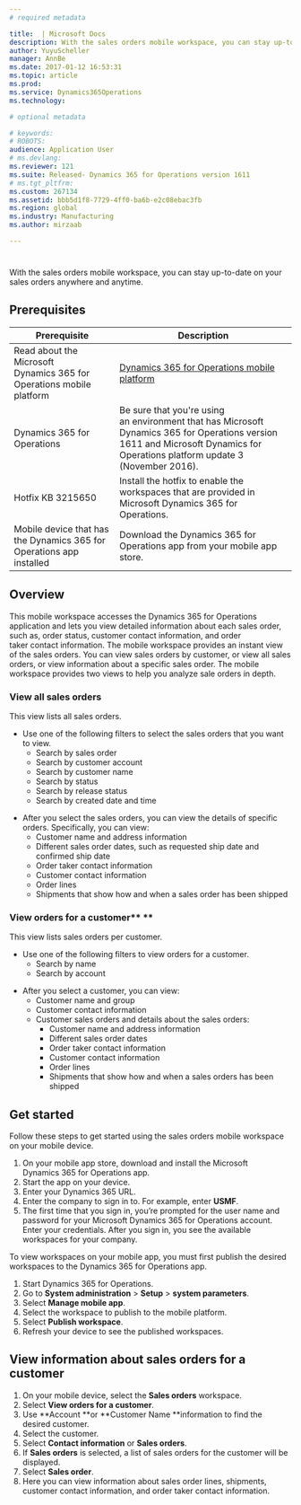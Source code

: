 ```yaml
---
# required metadata

title:  | Microsoft Docs
description: With the sales orders mobile workspace, you can stay up-to-date on your sales orders anywhere and anytime. 
author: YuyuScheller
manager: AnnBe
ms.date: 2017-01-12 16:53:31
ms.topic: article
ms.prod: 
ms.service: Dynamics365Operations
ms.technology: 

# optional metadata

# keywords: 
# ROBOTS: 
audience: Application User
# ms.devlang: 
ms.reviewer: 121
ms.suite: Released- Dynamics 365 for Operations version 1611
# ms.tgt_pltfrm: 
ms.custom: 267134
ms.assetid: bbb5d1f8-7729-4ff0-ba6b-e2c08ebac3fb
ms.region: global
ms.industry: Manufacturing
ms.author: mirzaab

---
```


# 

With the sales orders mobile workspace, you can stay up-to-date on your sales orders anywhere and anytime. 

Prerequisites
-------------

| Prerequisite                                                         | Description                                                                                                                                                                   |
|----------------------------------------------------------------------|-------------------------------------------------------------------------------------------------------------------------------------------------------------------------------|
| Read about the Microsoft Dynamics 365 for Operations mobile platform | [Dynamics 365 for Operations mobile platform](https://docs.microsoft.com/en-us/dynamics365/operations/dev-itpro/mobile-apps/mobile-development-handbook)                                                              |
| Dynamics 365 for Operations                                          | Be sure that you're using an environment that has Microsoft Dynamics 365 for Operations version 1611 and Microsoft Dynamics for Operations platform update 3 (November 2016). |
| Hotfix KB 3215650                                                    | Install the hotfix to enable the workspaces that are provided in Microsoft Dynamics 365 for Operations.                                                                       |
| Mobile device that has the Dynamics 365 for Operations app installed | Download the Dynamics 365 for Operations app from your mobile app store.                                                                                                      |

## Overview
This mobile workspace accesses the Dynamics 365 for Operations application and lets you view detailed information about each sales order, such as, order status, customer contact information, and order taker contact information. The mobile workspace provides an instant view of the sales orders. You can view sales orders by customer, or view all sales orders, or view information about a specific sales order. The mobile workspace provides two views to help you analyze sale orders in depth.

### View all sales orders

This view lists all sales orders.

-   Use one of the following filters to select the sales orders that you want to view.
    -   Search by sales order
    -   Search by customer account
    -   Search by customer name
    -   Search by status
    -   Search by release status
    -   Search by created date and time

<!-- -->

-   After you select the sales orders, you can view the details of specific orders. Specifically, you can view:
    -   Customer name and address information
    -   Different sales order dates, such as requested ship date and confirmed ship date
    -   Order taker contact information
    -   Customer contact information
    -   Order lines
    -   Shipments that show how and when a sales order has been shipped

### View orders for a customer** **

This view lists sales orders per customer.

-   Use one of the following filters to view orders for a customer.
    -   Search by name
    -   Search by account

<!-- -->

-   After you select a customer, you can view:
    -   Customer name and group
    -   Customer contact information
    -   Customer sales orders and details about the sales orders:
        -   Customer name and address information
        -   Different sales order dates
        -   Order taker contact information
        -   Customer contact information
        -   Order lines
        -   Shipments that show how and when a sales orders has been shipped

## Get started
Follow these steps to get started using the sales orders mobile workspace on your mobile device.

1.  On your mobile app store, download and install the Microsoft Dynamics 365 for Operations app.
2.  Start the app on your device.
3.  Enter your Dynamics 365 URL.
4.  Enter the company to sign in to. For example, enter **USMF**.
5.  The first time that you sign in, you’re prompted for the user name and password for your Microsoft Dynamics 365 for Operations account. Enter your credentials. After you sign in, you see the available workspaces for your company.

To view workspaces on your mobile app, you must first publish the desired workspaces to the Dynamics 365 for Operations app.

1.  Start Dynamics 365 for Operations.
2.  Go to **System administration** &gt; **Setup** &gt; **system parameters**.
3.  Select **Manage mobile app**.
4.  Select the workspace to publish to the mobile platform.
5.  Select **Publish workspace**.
6.  Refresh your device to see the published workspaces.

## View information about sales orders for a customer
1.  On your mobile device, select the **Sales orders** workspace.
2.  Select **View orders for a customer**.
3.  Use **Account **or **Customer Name **information to find the desired customer.
4.  Select the customer.
5.  Select **Contact information** or **Sales orders**.
6.  If **Sales orders** is selected, a list of sales orders for the customer will be displayed.
7.  Select **Sales order**.
8.  Here you can view information about sales order lines, shipments, customer contact information, and order taker contact information.



